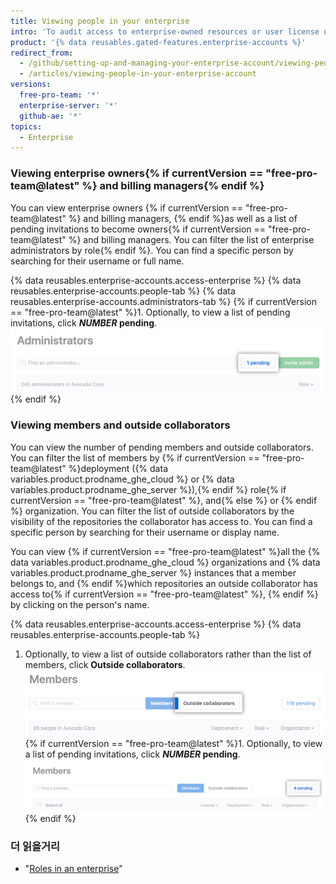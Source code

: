 ```yaml
---
title: Viewing people in your enterprise
intro: 'To audit access to enterprise-owned resources or user license usage, enterprise owners can view every administrator and member of the enterprise.'
product: '{% data reusables.gated-features.enterprise-accounts %}'
redirect_from:
  - /github/setting-up-and-managing-your-enterprise-account/viewing-people-in-your-enterprise-account
  - /articles/viewing-people-in-your-enterprise-account
versions:
  free-pro-team: '*'
  enterprise-server: '*'
  github-ae: '*'
topics:
  - Enterprise
---
```


### Viewing enterprise owners{% if currentVersion == "free-pro-team@latest" %} and billing managers{% endif %}

You can view enterprise owners {% if currentVersion == "free-pro-team@latest" %} and billing managers, {% endif %}as well as a list of pending invitations to become owners{% if currentVersion == "free-pro-team@latest" %} and billing managers. You can filter the list of enterprise administrators by role{% endif %}. You can find a specific person by searching for their username or full name.

{% data reusables.enterprise-accounts.access-enterprise %}
{% data reusables.enterprise-accounts.people-tab %}
{% data reusables.enterprise-accounts.administrators-tab %}
{% if currentVersion == "free-pro-team@latest" %}1. Optionally, to view a list of pending invitations, click **_NUMBER_ pending**.
  !["NUMBER pending" button to the right of search and filter options](/assets/images/help/enterprises/administrators-pending.png){% endif %}

### Viewing members and outside collaborators

You can view the number of pending members and outside collaborators. You can filter the list of members by {% if currentVersion == "free-pro-team@latest" %}deployment ({% data variables.product.prodname_ghe_cloud %} or {% data variables.product.prodname_ghe_server %}),{% endif %} role{% if currentVersion == "free-pro-team@latest" %}, and{% else %} or {% endif %} organization. You can filter the list of outside collaborators by the visibility of the repositories the collaborator has access to. You can find a specific person by searching for their username or display name.

You can view {% if currentVersion == "free-pro-team@latest" %}all the {% data variables.product.prodname_ghe_cloud %} organizations and {% data variables.product.prodname_ghe_server %} instances that a member belongs to, and {% endif %}which repositories an outside collaborator has access to{% if currentVersion == "free-pro-team@latest" %}, {% endif %} by clicking on the person's name.

{% data reusables.enterprise-accounts.access-enterprise %}
{% data reusables.enterprise-accounts.people-tab %}
1. Optionally, to view a list of outside collaborators rather than the list of members, click **Outside collaborators**. ![Outside collaborators tab on the Organization members page](/assets/images/help/business-accounts/outside-collaborators-tab.png)
{% if currentVersion == "free-pro-team@latest" %}1. Optionally, to view a list of pending invitations, click **_NUMBER_ pending**.
  !["NUMBER pending" button to the right of search and filter options](/assets/images/help/enterprises/members-pending.png){% endif %}

### 더 읽을거리

- "[Roles in an enterprise](/github/setting-up-and-managing-your-enterprise/roles-in-an-enterprise)"
